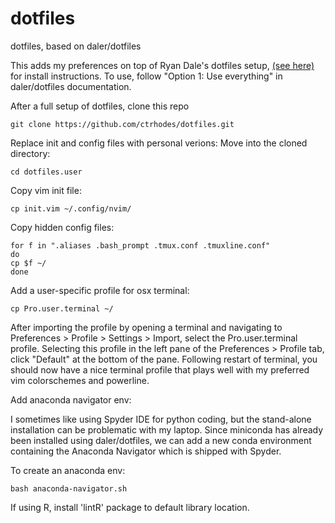 # dotfiles
dotfiles, based on daler/dotfiles 

This adds my preferences on top of Ryan Dale's dotfiles setup, [(see here)](https://github.com/daler/dotfiles) for install instructions. To use, follow "Option 1: Use everything" in daler/dotfiles documentation.

After a full setup of dotfiles, clone this repo
```
git clone https://github.com/ctrhodes/dotfiles.git
```

Replace init and config files with personal verions:
Move into the cloned directory:
```
cd dotfiles.user
```

Copy vim init file:
```
cp init.vim ~/.config/nvim/
```

Copy hidden config files:
```
for f in ".aliases .bash_prompt .tmux.conf .tmuxline.conf"
do
cp $f ~/
done
```

Add a user-specific profile for osx terminal:
```
cp Pro.user.terminal ~/
```

After importing the profile by opening a terminal and navigating to Preferences > Profile > Settings > Import, select the Pro.user.terminal profile. Selecting this profile in the left pane of the Preferences > Profile tab, click "Default" at the bottom of the pane. Following restart of terminal, you should now have a nice terminal profile that plays well with my preferred vim colorschemes and powerline.


Add anaconda navigator env:

I sometimes like using Spyder IDE for python coding, but the stand-alone installation can be problematic with my laptop. Since miniconda has already been installed using daler/dotfiles, we can add a new conda environment containing the Anaconda Navigator which is shipped with Spyder.

To create an anaconda env:
```
bash anaconda-navigator.sh
```

If using R, install 'lintR' package to default library location.

